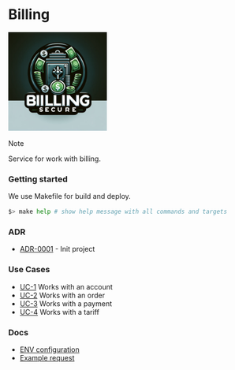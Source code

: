 # Billing

<img width='200' height='200' src="./docs/public/logo.webp">

> [!NOTE]
> Service for work with billing.

### Getting started

We use Makefile for build and deploy.

```bash
$> make help # show help message with all commands and targets
```

### ADR

- [ADR-0001](./docs/ADR/decisions/0001-init.md) - Init project

### Use Cases

- [UC-1](./usecases/account/README.md) Works with an account
- [UC-2](./usecases/order/README.md) Works with an order
- [UC-3](./usecases/payment/README.md) Works with a payment
- [UC-4](./usecases/tariff/README.md) Works with a tariff

### Docs

- [ENV configuration](./docs/env.md)
- [Example request](./docs/example-request.md)
